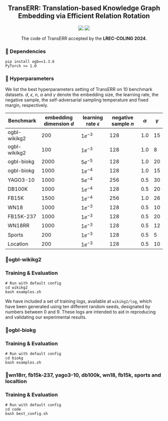 <h2 align="center">
TransERR: Translation-based Knowledge Graph Embedding via Efficient Relation Rotation
</h2>

<p align="center">
  <img src="https://img.shields.io/badge/License-Apache%202.0-blue.svg">
  <img src="https://img.shields.io/badge/PyTorch-%23EE4C2C.svg?e&logo=PyTorch&logoColor=white">
</p>


<p align="center">
The code of TransERR accepted by the <strong>LREC-COLING 2024</strong>.
</p>






### 🔬 Dependencies
```
pip install ogb==1.3.6
PyTorch >= 1.0
```

### 📜 Hyperparameters

We list the best hyperparameters setting of TransERR on 10 benchmark datasets. $d$, $\epsilon$, $n$, $\alpha$ and $\gamma$ denote the embedding size, the learning rate, the negative sample, the self-adversarial sampling temperature and fixed margin, respectively.

| Benchmark        | embedding dimension $d$ | learning rate $\epsilon$ | negative sample $n$ | $\alpha$ | $\gamma$ |
|------------------|------------------------|--------------------------|--------------------|---------|----------|
| ogbl-wikikg2     | 200                    | $1e^{-3}$                | 128                | 1.0     | 15       |
| ogbl-wikikg2     | 100                    | $1e^{-3}$                | 128                | 1.0     | 8        |
| ogbl-biokg       | 2000                   | $5e^{-5}$                | 128                | 1.0     | 20       |
| ogbl-biokg       | 1000                   | $1e^{-4}$                | 128                | 1.0     | 15       |
| YAGO3-10         | 1000                   | $5e^{-4}$                | 256                | 0.5     | 30       |
| DB100K           | 1000                   | $1e^{-4}$                | 128                | 0.5     | 20       |
| FB15K            | 1500                   | $1e^{-4}$                | 256                | 1.0     | 26       |
| WN18             | 1000                   | $1e^{-3}$                | 128                | 0.5     | 10       |
| FB15K-237        | 1000                   | $1e^{-3}$                | 128                | 0.5     | 20       |
| WN18RR           | 1000                   | $1e^{-3}$                | 128                | 0.5     | 12       |
| Sports           | 200                    | $1e^{-3}$                | 128                | 0.5     | 5        |
| Location         | 200                    | $1e^{-3}$                | 128                | 0.5     | 10       |


### 🚀ogbl-wikikg2

### Training & Evaluation
```
# Run with default config 
cd wikikg2
bash examples.sh
```
We have included a set of training logs, available at ```wikikg2/log```, which have been generated using ten different random seeds, designated by numbers between 0 and 9. These logs are intended to aid in reproducing and validating our experimental results.


### 🚀ogbl-biokg

### Training & Evaluation
```
# Run with default config
cd biokg
bash examples.sh
```

### 🚀wn18rr, fb15k-237, yago3-10, db100k, wn18, fb15k, sports and localtion


### Training & Evaluation

```
# Run with default config
cd code
bash best_config.sh
```

